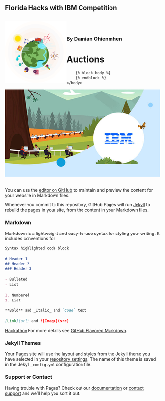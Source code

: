 ## Florida Hacks with IBM Competition 
## <img src="./IBMGraphic.png" width = "200" height = "200" class="img-responsive" align = "left" alt="Florida"> <img> 
### By Damian Ohienmhen


<!DOCTYPE html>
<html lang="en">
    <head>
        <title>{% block title %}Auctions{% endblock %}</title>
   </head>
    <body>
        <h1>Auctions</h1>
   
        {% block body %}
        {% endblock %}
    </body>
</html>

<img src="./IBMNature.png" class="img-responsive" alt="Florida"> <img>

You can use the [editor on GitHub](https://github.com/damianohienmhen/IBM/edit/gh-pages/index.md) to maintain and preview the content for your website in Markdown files.

Whenever you commit to this repository, GitHub Pages will run [Jekyll](https://jekyllrb.com/) to rebuild the pages in your site, from the content in your Markdown files.

### Markdown

Markdown is a lightweight and easy-to-use syntax for styling your writing. It includes conventions for

```markdown
Syntax highlighted code block

# Header 1
## Header 2
### Header 3

- Bulleted
- List

1. Numbered
2. List

**Bold** and _Italic_ and `Code` text

[Link](url) and ![Image](src)
```
<a href = "IBMHackathon.html">Hackathon</a>
For more details see [GitHub Flavored Markdown](https://guides.github.com/features/mastering-markdown/).

### Jekyll Themes

Your Pages site will use the layout and styles from the Jekyll theme you have selected in your [repository settings](https://github.com/damianohienmhen/IBM/settings/pages). The name of this theme is saved in the Jekyll `_config.yml` configuration file.

### Support or Contact

Having trouble with Pages? Check out our [documentation](https://docs.github.com/categories/github-pages-basics/) or [contact support](https://support.github.com/contact) and we’ll help you sort it out.
